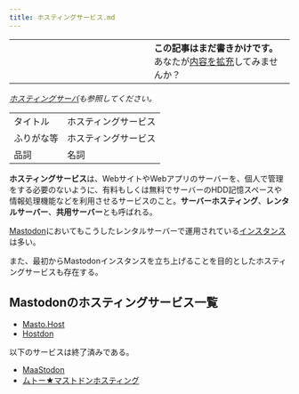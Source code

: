 ```yaml
---
title: ホスティングサービス.md
---
```

<div>

<table>
<colgroup>
<col style="width: 50%" />
<col style="width: 50%" />
</colgroup>
<tbody>
<tr class="odd">
<td></td>
<td><strong>この記事はまだ書きかけです。</strong>
<div>
あなたが<a href="https://ja.mstdn.wiki/%E3%83%9B%E3%82%B9%E3%83%86%E3%82%A3%E3%83%B3%E3%82%B0%E3%82%B5%E3%83%BC%E3%83%93%E3%82%B9&amp;action=edit" rel="nofollow">内容を拡充</a>してみませんか？
</div></td>
</tr>
</tbody>
</table>

<span class="small">*[ホスティングサーバ](https://ja.wikipedia.org/wiki/%E3%83%9B%E3%82%B9%E3%83%86%E3%82%A3%E3%83%B3%E3%82%B0%E3%82%B5%E3%83%BC%E3%83%90 "w:ホスティングサーバ")も参照してください。*</span>

|            |                      |
|------------|----------------------|
| タイトル   | ホスティングサービス |
| ふりがな等 | ホスティングサービス |
| 品詞       | 名詞                 |

  

**ホスティングサービス**は、WebサイトやWebアプリのサーバーを、個人で管理をする必要のないように、有料もしくは無料でサーバーのHDD記憶スペースや情報処理機能などを利用させるサービスのこと。**サーバーホスティング**、**レンタルサーバー**、**共用サーバー**とも呼ばれる。

[Mastodon](/Mastodon "Mastodon")においてもこうしたレンタルサーバーで運用されている[インスタンス](/%E3%82%A4%E3%83%B3%E3%82%B9%E3%82%BF%E3%83%B3%E3%82%B9 "インスタンス")は多い。

また、最初からMastodonインスタンスを立ち上げることを目的としたホスティングサービスも存在する。

## Mastodonのホスティングサービス一覧

-   [Masto.Host](/Masto.Host "Masto.Host")
-   [Hostdon](/Hostdon "Hostdon")

以下のサービスは終了済みである。

-   [MaaStodon](/MaaStodon "MaaStodon")
-   [ムトー★マストドンホスティング](/%E3%83%A0%E3%83%88%E3%83%BC%E2%98%85%E3%83%9E%E3%82%B9%E3%83%88%E3%83%89%E3%83%B3%E3%83%9B%E3%82%B9%E3%83%86%E3%82%A3%E3%83%B3%E3%82%B0 "ムトー★マストドンホスティング")

</div>
